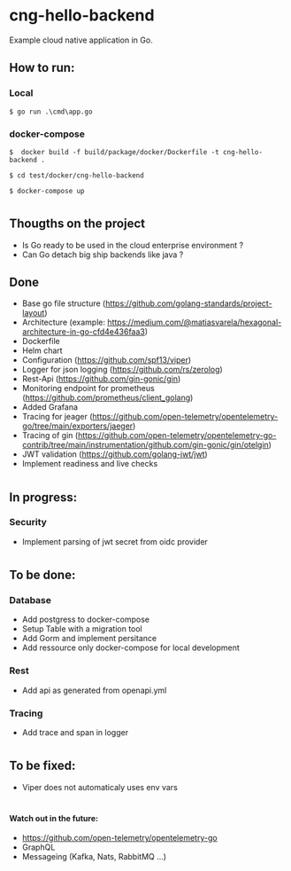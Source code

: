 # cng-hello-backend

Example cloud native application in Go.

## How to run:
### Local
```
$ go run .\cmd\app.go
```
### docker-compose
```
$  docker build -f build/package/docker/Dockerfile -t cng-hello-backend .

$ cd test/docker/cng-hello-backend

$ docker-compose up
```

#

## Thougths on the project
- Is Go ready to be used in the cloud enterprise environment ?
- Can Go detach big ship backends like java ?

## Done
- Base go file structure (https://github.com/golang-standards/project-layout)
- Architecture (example: https://medium.com/@matiasvarela/hexagonal-architecture-in-go-cfd4e436faa3)
- Dockerfile
- Helm chart
- Configuration (https://github.com/spf13/viper)
- Logger for json logging (https://github.com/rs/zerolog)
- Rest-Api (https://github.com/gin-gonic/gin)
- Monitoring endpoint for prometheus (https://github.com/prometheus/client_golang)
- Added Grafana
- Tracing for jeager (https://github.com/open-telemetry/opentelemetry-go/tree/main/exporters/jaeger)
- Tracing of gin (https://github.com/open-telemetry/opentelemetry-go-contrib/tree/main/instrumentation/github.com/gin-gonic/gin/otelgin)
- JWT validation (https://github.com/golang-jwt/jwt)
- Implement readiness and live checks

# 

## In progress:

### Security
- Implement parsing of jwt secret from oidc provider

#

## To be done:
### Database
- Add postgress to docker-compose
- Setup Table with a migration tool
- Add Gorm and implement persitance 
- Add ressource only docker-compose for local development

### Rest
- Add api as generated from openapi.yml 

### Tracing
- Add trace and span in logger

# 

## To be fixed:
- Viper does not automaticaly uses env vars

#

#### Watch out in the future:
- https://github.com/open-telemetry/opentelemetry-go
- GraphQL
- Messageing (Kafka, Nats, RabbitMQ ...)
